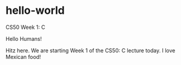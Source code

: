 # hello-world
CS50 Week 1: C

Hello Humans!

Hitz here. We are starting Week 1 of the CS50: C lecture today.
I love Mexican food!
